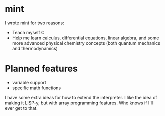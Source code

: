 # mint
I wrote mint for two reasons:
- Teach myself C
- Help me learn calculus, differential equations, linear algebra, and some more advanced physical chemistry concepts (both quantum mechanics and thermodynamics)

#  Planned features
- variable support
- specific math functions

I have some extra ideas for how to extend the interpreter.  I like the idea of making it LISP-y, but with array programming features.  Who knows if I'll ever get to that.
